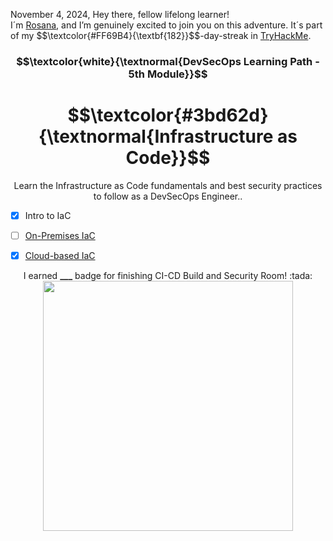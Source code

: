 <p align="left">November 4, 2024, Hey there, fellow lifelong learner!<br>
I´m <a href="https://www.linkedin.com/in/rosanafssantos/">Rosana</a>, and I’m genuinely excited to join you on this adventure. It´s part of my $$\textcolor{#FF69B4}{\textbf{182}}$$-day-streak in  <a href="https://tryhackme.com/r/p/Rosana">TryHackMe</a>.</p>

<h3 align="center"> $$\textcolor{white}{\textnormal{DevSecOps Learning Path - 5th Module}}$$ </h3>
<h1 align="center"> $$\textcolor{#3bd62d}{\textnormal{Infrastructure as Code}}$$ </h1>

<p align="center">Learn the Infrastructure as Code fundamentals and best security practices to follow as a DevSecOps Engineer..</p>

- [x] Intro to IaC
- [ ] <a href="">On-Premises IaC</a>
- [x] <a href="https://github.com/RosanaFSS/TryHackMe/blob/DevSecOps/5.3.%20Cloud-based%20IaC.md">Cloud-based IaC</a>


<p align="center">I earned <strong>___</strong> badge for finishing CI-CD Build and Security Room! :tada: <br>
                 <img width="400x" src=""></p>
